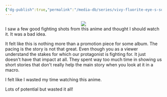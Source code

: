 ```yaml
---
{"dg-publish":true,"permalink":"/media-db/series/vivy-fluorite-eye-s-song-2021/","title":"Vivy: Fluorite Eye's Song","tags":["mediaDB/tv/series"],"noteIcon":""}
---
```


<center><img src="https://cdn.myanimelist.net/images/anime/1637/115052.jpg"></center>
I saw a few good fighting shots from this anime and thought I should watch it. It was a bad idea.

It felt like this is nothing more than a promotion piece for some album. The pacing is the story is not that great. Even though you as a viewer understand the stakes for which our protagonist is fighting for. It just doesn't have that impact at all. They spent way too much time in showing us short stories that don't really help the main story when you look at it in a macro.

I felt like I wasted my time watching this anime.

Lots of potential but wasted it all!